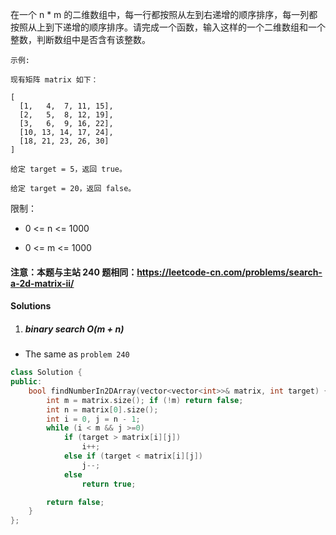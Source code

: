 在一个 n * m 的二维数组中，每一行都按照从左到右递增的顺序排序，每一列都按照从上到下递增的顺序排序。请完成一个函数，输入这样的一个二维数组和一个整数，判断数组中是否含有该整数。

 

```
示例:

现有矩阵 matrix 如下：

[
  [1,   4,  7, 11, 15],
  [2,   5,  8, 12, 19],
  [3,   6,  9, 16, 22],
  [10, 13, 14, 17, 24],
  [18, 21, 23, 26, 30]
]

给定 target = 5，返回 true。

给定 target = 20，返回 false。
```

 

限制：

- 0 <= n <= 1000

- 0 <= m <= 1000

 

#### 注意：本题与主站 240 题相同：https://leetcode-cn.com/problems/search-a-2d-matrix-ii/


#### Solutions

1. ##### binary search O(m + n)

- The same as `problem 240`

```c++
class Solution {
public:
    bool findNumberIn2DArray(vector<vector<int>>& matrix, int target) {
        int m = matrix.size(); if (!m) return false;
        int n = matrix[0].size();
        int i = 0, j = n - 1;
        while (i < m && j >=0)
            if (target > matrix[i][j])
                i++;
            else if (target < matrix[i][j])
                j--;
            else
                return true;

        return false;
    }
};
```